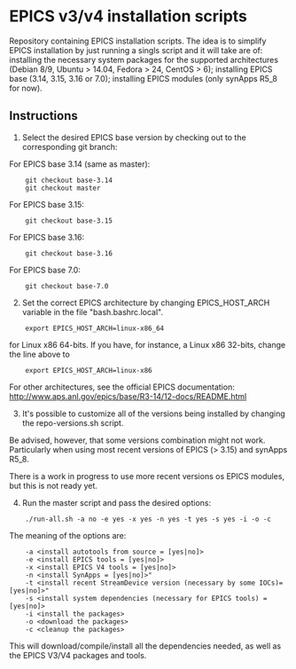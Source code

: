 # EPICS v3/v4 installation scripts

Repository containing EPICS installation scripts. The idea is to simplify EPICS
installation by just running a singls script and it will take are of: installing
the necessary system packages for the supported architectures (Debian 8/9,
Ubuntu > 14.04, Fedora > 24, CentOS > 6); installing EPICS base (3.14, 3.15, 3.16 or 7.0);
installing EPICS modules (only synApps R5_8 for now).

## Instructions

1. Select the desired EPICS base version by checking out to the
corresponding git branch:

For EPICS base 3.14 (same as master):

```
    git checkout base-3.14
    git checkout master
```

For EPICS base 3.15:

```
    git checkout base-3.15
```

For EPICS base 3.16:

```
    git checkout base-3.16
```

For EPICS base 7.0:

```
    git checkout base-7.0
```

2. Set the correct EPICS architecture by changing EPICS_HOST_ARCH variable in
the file "bash.bashrc.local".

```
    export EPICS_HOST_ARCH=linux-x86_64
```

for Linux x86 64-bits. If you have, for instance, a Linux x86 32-bits,
change the line above to

```
    export EPICS_HOST_ARCH=linux-x86
```

For other architectures, see the official EPICS documentation:
http://www.aps.anl.gov/epics/base/R3-14/12-docs/README.html

3. It's possible to customize all of the versions being installed
by changing the repo-versions.sh script.

Be advised, however, that some versions combination might not
work. Particularly when using most recent versions of EPICS (> 3.15)
and synApps R5_8.

There is a work in progress to use more recent versions os EPICS
modules, but this is not ready yet.

4. Run the master script and pass the desired options:

```
    ./run-all.sh -a no -e yes -x yes -n yes -t yes -s yes -i -o -c
```

The meaning of the options are:

```
    -a <install autotools from source = [yes|no]>
    -e <install EPICS tools = [yes|no]>
    -x <install EPICS V4 tools = [yes|no]>
    -n <install SynApps = [yes|no]>"
    -t <install recent StreamDevice version (necessary by some IOCs)= [yes|no]>"
    -s <install system dependencies (necessary for EPICS tools) = [yes|no]>
    -i <install the packages>
    -o <download the packages>
    -c <cleanup the packages>
```

This will download/compile/install all the dependencies needed, as well as the
EPICS V3/V4 packages and tools.
